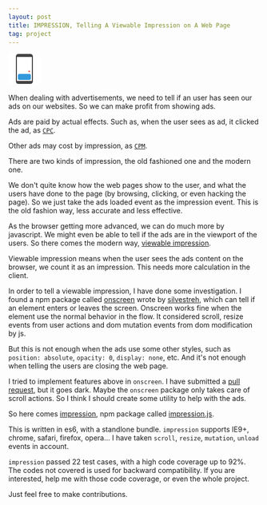 ```yaml
---
layout: post
title: IMPRESSION, Telling A Viewable Impression on A Web Page
tag: project
---
```


![impression](/image/2016-11-20-impression/impression.png)

When dealing with advertisements, we need to tell if an user has seen our ads on our websites. So we can make profit from showing ads.

Ads are paid by actual effects. Such as, when the user sees as ad, it clicked the ad, as [`CPC`](https://en.wikipedia.org/wiki/Pay-per-click).

Other ads may cost by impression, as [`CPM`](https://en.wikipedia.org/wiki/Cost_per_impression).

There are two kinds of impression, the old fashioned one and the modern one.
 
We don't quite know how the web pages show to the user, and what the users have done to the page (by browsing, clicking, or even hacking the page). So we just take the ads loaded event as the impression event. This is the old fashion way, less accurate and less effective.

As the browser getting more advanced, we can do much more by javascript. We might even be able to tell if the ads are in the viewport of the users. So there comes the modern way, [viewable impression](https://en.wikipedia.org/wiki/Viewable_Impression).

Viewable impression means when the user sees the ads content on the browser, we count it as an impression. This needs more calculation in the client.

In order to tell a viewable impression, I have done some investigation. I found a npm package called [onscreen](https://www.npmjs.com/package/onscreen) wrote by [silvestreh](https://www.npmjs.com/~silvestreh), which can tell if an element enters or leaves the screen. Onscreen works fine when the element use the normal behavior in the flow. It considered scroll, resize events from user actions and dom mutation events from dom modification by js.

But this is not enough when the ads use some other styles, such as `position: absolute`, `opacity: 0`, `display: none`, etc. And it's not enough when telling the users are closing the web page.

I tried to implement features above in `onscreen`. I have submitted a [pull request](https://github.com/silvestreh/onScreen/pull/46), but it goes dark. Maybe the `onscreen` package only takes care of scroll actions. So I think I should create some utility to help with the ads.

So here comes [impression](https://github.com/vivaxy/impression), npm package called [impression.js](https://www.npmjs.com/package/impression.js).

This is written in es6, with a standlone bundle. `impression` supports IE9+, chrome, safari, firefox, opera... I have taken `scroll`, `resize`, `mutation`, `unload` events in account.

`impression` passed 22 test cases, with a high code coverage up to 92%. The codes not covered is used for backward compatibility. If you are interested, help me with those code coverage, or even the whole project.

Just feel free to make contributions.
